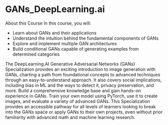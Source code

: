 # GANs_DeepLearning.ai

About this Course In this course, you will: 
- Learn about GANs and their applications 
- Understand the intuition behind the fundamental components of GANs 
- Explore and implement multiple GAN architectures 
- Build conditional GANs capable of generating examples from determined categories  

The DeepLearning.AI Generative Adversarial Networks (GANs) Specialization provides an exciting introduction to image generation with GANs, charting a path from foundational concepts to advanced techniques through an easy-to-understand approach. It also covers social implications, including bias in ML and the ways to detect it, privacy preservation, and more.  Build a comprehensive knowledge base and gain hands-on experience in GANs. Train your own model using PyTorch, use it to create images, and evaluate a variety of advanced GANs.   This Specialization provides an accessible pathway for all levels of learners looking to break into the GANs space or apply GANs to their own projects, even without prior familiarity with advanced math and machine learning research.
